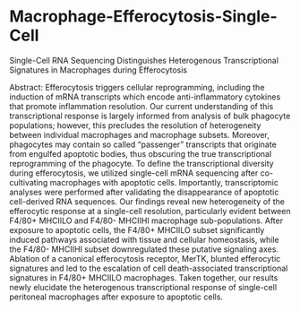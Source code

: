 # Macrophage-Efferocytosis-Single-Cell
Single-Cell RNA Sequencing Distinguishes Heterogenous Transcriptional Signatures in Macrophages during Efferocytosis


Abstract:
Efferocytosis triggers cellular reprogramming, including the induction of mRNA transcripts which encode anti-inflammatory cytokines that promote inflammation resolution. Our current understanding of this transcriptional response is largely informed from analysis of bulk phagocyte populations; however, this precludes the resolution of heterogeneity between individual macrophages and macrophage subsets. Moreover, phagocytes may contain so called “passenger” transcripts that originate from engulfed apoptotic bodies, thus obscuring the true transcriptional reprogramming of the phagocyte. To define the transcriptional diversity during efferocytosis, we utilized single-cell mRNA sequencing after co-cultivating macrophages with apoptotic cells. Importantly, transcriptomic analyses were performed after validating the disappearance of apoptotic cell-derived RNA sequences. Our findings reveal new heterogeneity of the efferocytic response at a single-cell resolution, particularly evident between F4/80+ MHCIILO and F4/80- MHCIIHI macrophage sub-populations. After exposure to apoptotic cells, the F4/80+ MHCIILO subset significantly induced pathways associated with tissue and cellular homeostasis, while the F4/80- MHCIIHI subset downregulated these putative signaling axes. Ablation of a canonical efferocytosis receptor, MerTK, blunted efferocytic signatures and led to the escalation of cell death-associated transcriptional signatures in F4/80+ MHCIILO macrophages. Taken together, our results newly elucidate the heterogenous transcriptional response of single-cell peritoneal macrophages after exposure to apoptotic cells. 
